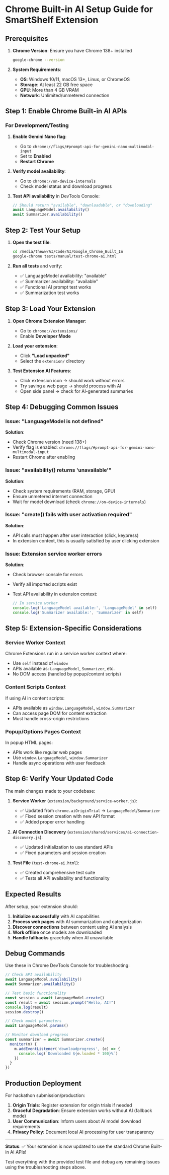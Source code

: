 # Chrome Built-in AI Setup Guide for SmartShelf Extension

## Prerequisites

1. **Chrome Version**: Ensure you have Chrome 138+ installed

   ```bash
   google-chrome --version
   ```

2. **System Requirements**:
   - **OS**: Windows 10/11, macOS 13+, Linux, or ChromeOS
   - **Storage**: At least 22 GB free space
   - **GPU**: More than 4 GB VRAM
   - **Network**: Unlimited/unmetered connection

## Step 1: Enable Chrome Built-in AI APIs

### For Development/Testing

1. **Enable Gemini Nano flag**:
   - Go to `chrome://flags/#prompt-api-for-gemini-nano-multimodal-input`
   - Set to **Enabled**
   - **Restart Chrome**

2. **Verify model availability**:
   - Go to `chrome://on-device-internals`
   - Check model status and download progress

3. **Test API availability** in DevTools Console:

   ```javascript
   // Should return "available", "downloadable", or "downloading"
   await LanguageModel.availability()
   await Summarizer.availability()
   ```

## Step 2: Test Your Setup

1. **Open the test file**:

   ```bash
   cd /media/theww/AI/Code/AI/Google_Chrome_Built_In
   google-chrome tests/manual/test-chrome-ai.html
   ```

2. **Run all tests** and verify:
   - ✅ LanguageModel availability: "available"
   - ✅ Summarizer availability: "available"  
   - ✅ Functional AI prompt test works
   - ✅ Summarization test works

## Step 3: Load Your Extension

1. **Open Chrome Extension Manager**:
   - Go to `chrome://extensions/`
   - Enable **Developer Mode**

2. **Load your extension**:
   - Click **"Load unpacked"**
   - Select the `extension/` directory

3. **Test Extension AI Features**:
   - Click extension icon → should work without errors
   - Try saving a web page → should process with AI
   - Open side panel → check for AI-generated summaries

## Step 4: Debugging Common Issues

### Issue: "LanguageModel is not defined"

**Solution**:

- Check Chrome version (need 138+)
- Verify flag is enabled: `chrome://flags/#prompt-api-for-gemini-nano-multimodal-input`
- Restart Chrome after enabling

### Issue: "availability() returns 'unavailable'"

**Solution**:

- Check system requirements (RAM, storage, GPU)
- Ensure unmetered internet connection
- Wait for model download (check `chrome://on-device-internals`)

### Issue: "create() fails with user activation required"

**Solution**:

- API calls must happen after user interaction (click, keypress)
- In extension context, this is usually satisfied by user clicking extension

### Issue: Extension service worker errors

**Solution**:

- Check browser console for errors  
- Verify all imported scripts exist
- Test API availability in extension context:

  ```javascript
  // In service worker
  console.log('LanguageModel available:', 'LanguageModel' in self)
  console.log('Summarizer available:', 'Summarizer' in self)
  ```

## Step 5: Extension-Specific Considerations

### Service Worker Context

Chrome Extensions run in a service worker context where:

- Use `self` instead of `window`
- APIs available as: `LanguageModel`, `Summarizer`, etc.
- No DOM access (handled by popup/content scripts)

### Content Scripts Context  

If using AI in content scripts:

- APIs available as `window.LanguageModel`, `window.Summarizer`
- Can access page DOM for content extraction
- Must handle cross-origin restrictions

### Popup/Options Pages Context

In popup HTML pages:

- APIs work like regular web pages
- Use `window.LanguageModel`, `window.Summarizer`
- Handle async operations with user feedback

## Step 6: Verify Your Updated Code

The main changes made to your codebase:

1. **Service Worker** (`extension/background/service-worker.js`):
   - ✅ Updated from `chrome.aiOriginTrial` → `LanguageModel`/`Summarizer`  
   - ✅ Fixed session creation with new API format
   - ✅ Added proper error handling

2. **AI Connection Discovery** (`extension/shared/services/ai-connection-discovery.js`):
   - ✅ Updated initialization to use standard APIs
   - ✅ Fixed parameters and session creation

3. **Test File** (`test-chrome-ai.html`):
   - ✅ Created comprehensive test suite
   - ✅ Tests all API availability and functionality

## Expected Results

After setup, your extension should:

1. **Initialize successfully** with AI capabilities
2. **Process web pages** with AI summarization and categorization  
3. **Discover connections** between content using AI analysis
4. **Work offline** once models are downloaded
5. **Handle fallbacks** gracefully when AI unavailable

## Debug Commands

Use these in Chrome DevTools Console for troubleshooting:

```javascript
// Check API availability
await LanguageModel.availability()
await Summarizer.availability()

// Test basic functionality  
const session = await LanguageModel.create()
const result = await session.prompt("Hello, AI!")
console.log(result)
session.destroy()

// Check model parameters
await LanguageModel.params()

// Monitor download progress
const summarizer = await Summarizer.create({
  monitor(m) {
    m.addEventListener('downloadprogress', (e) => {
      console.log(`Downloaded ${e.loaded * 100}%`)
    })
  }
})
```

## Production Deployment

For hackathon submission/production:

1. **Origin Trials**: Register extension for origin trials if needed
2. **Graceful Degradation**: Ensure extension works without AI (fallback mode)
3. **User Communication**: Inform users about AI model download requirements  
4. **Privacy Policy**: Document local AI processing for user transparency

---

**Status**: ✅ Your extension is now updated to use the standard Chrome Built-in AI APIs!

Test everything with the provided test file and debug any remaining issues using the troubleshooting steps above.
